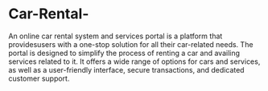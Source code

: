# Car-Rental-
An online car rental system and services portal is a platform that providesusers with a one-stop solution for all their car-related needs.
The portal is designed 
to simplify the process of renting a car and availing services related to it. It offers a wide 
range of options for cars and services, as well as a user-friendly interface, secure 
transactions, and dedicated customer support.
